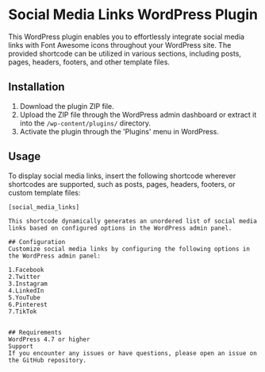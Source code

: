 # Social Media Links WordPress Plugin

This WordPress plugin enables you to effortlessly integrate social media links with Font Awesome icons throughout your WordPress site. The provided shortcode can be utilized in various sections, including posts, pages, headers, footers, and other template files.

## Installation

1. Download the plugin ZIP file.
2. Upload the ZIP file through the WordPress admin dashboard or extract it into the `/wp-content/plugins/` directory.
3. Activate the plugin through the 'Plugins' menu in WordPress.

## Usage

To display social media links, insert the following shortcode wherever shortcodes are supported, such as posts, pages, headers, footers, or custom template files:

```shortcode
[social_media_links]

This shortcode dynamically generates an unordered list of social media links based on configured options in the WordPress admin panel.

## Configuration
Customize social media links by configuring the following options in the WordPress admin panel:

1.Facebook
2.Twitter
3.Instagram
4.LinkedIn
5.YouTube
6.Pinterest
7.TikTok


## Requirements
WordPress 4.7 or higher
Support
If you encounter any issues or have questions, please open an issue on the GitHub repository.
